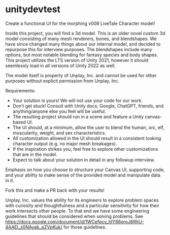 # unitydevtest
Create a functional UI for the morphing v008 LiveTale Character model!

Inside this project, you will find a 3d model. This is an older novel custom 3d model consisting of many mesh renderers, bones, and blendshapes. We have since changed many things about our internal model, and decided to repurpose this for interview purposes. The blendshapes include many options, but most notable blending for fantasy species and body shapes. This project utilizes the LTS version of Unity 2021, however it should seemlessly load in all versions of Unity 2022 as well.

The model itself is property of Unplay, Inc. and cannot be used for other purposes without explicit permission from Unplay, Inc.

Requirements:
- Your solution is yours! We will not use your code for our work. 
- Don’t get stuck! Consult with Unity docs, Google, ChatGPT, friends, and anything/anyone else you feel will be useful.
- The resulting project should run in a scene and feature a Unity canvas-based UI.
- The UI should, at a minimum, allow the user to blend the human, orc, elf, muscularity, weight, and sex characteristics.
- All customization allowed in the UI should result in a consistent looking character output (e.g. no major mesh breakages).
- If the inspiration strikes you, feel free to explore other customizations that are in the model.
- Expect to talk about your solution in detail in any followup interview.

Emphasis on how you choose to structure your Canvas UI, supporting code, and your ability to make sense of the provided model and manipulate data in it.

Fork this and make a PR back with your results!


Unplay, Inc. values the ability for its engineers to explore problem spaces with curiosity and thoughtfulness and a particular sensitivity for how their work intersects other people. To that end we have some engineering guidelines that should be considered when solving problems.
See https://docs.google.com/document/d/1WCefpcv_hIY86qroJ6RhU-4AAEI_z0NAyab_pZVpKuk/ for those guidelines.
